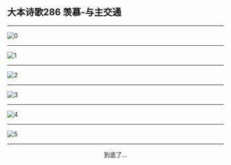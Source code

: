 
## 大本诗歌286 羡慕-与主交通
        
<div id="aplayer0"></div>

---

<img alt="0" data-original="/data/d0285/0.png">

---

<img alt="1" data-original="/data/d0285/1.png">

---

<img alt="2" data-original="/data/d0285/2.png">

---

<img alt="3" data-original="/data/d0285/3.png">

---

<img alt="4" data-original="/data/d0285/4.png">

---

<img alt="5" data-original="/data/d0285/5.png">

---

<p style="text-align: center">到底了...</p>

<script src="/js/dist-view.js"></script>

<script>
MAIN.id = 'd0285';
        
const ap0 = new APlayer({
    container: document.getElementById('aplayer0'),
    volume: 1,
    loop: 'none',
    preload: 'none',
    audio: [{
        name: '大本诗歌286.mp3',
        artist: '大本诗歌',
        url: 'https://res.wx.qq.com/voice/getvoice?mediaid=MzI0NTk3MDM5M18yMjQ3NDkxMDM5',
        cover: '/favicon'
    }]
});
</script>
